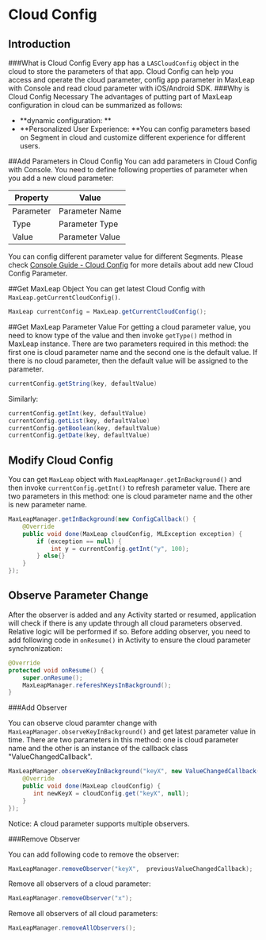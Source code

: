 # Cloud Config
## Introduction
###What is Cloud Config
Every app has a `LASCloudConfig` object in the cloud to store the parameters of that app. Cloud Config can help you access and operate the cloud parameter, config app parameter in MaxLeap with Console and read cloud parameter with iOS/Android SDK.
###Why is Cloud Config Necessary
The advantages of putting part of MaxLeap configuration in cloud can be summarized as follows:

* **dynamic configuration: **
* **Personalized User Experience: **You can config parameters based on Segment in cloud and customize different experience for different users.


##Add Parameters in Cloud Config
You can add parameters in Cloud Config with Console. You need to define following properties of parameter when you add a new cloud parameter: 

Property|Value
-------|-------
Parameter|Parameter Name
Type|Parameter Type
Value|Parameter Value

You can config different parameter value for different Segments. Please check [Console Guide - Cloud Config](..) for more details about add new Cloud Config Parameter. 

##Get MaxLeap Object
You can get latest Cloud Config with `MaxLeap.getCurrentCloudConfig()`.

```java
MaxLeap currentConfig = MaxLeap.getCurrentCloudConfig();
```

##Get MaxLeap Parameter Value
For getting a cloud parameter value, you need to know type of the value and then invoke `getType()` method in MaxLeap instance. There are two parameters required in this method: the first one is cloud parameter name and the second one is the default value. If there is no cloud parameter, then the default value will be assigned to the parameter. 

```java
currentConfig.getString(key, defaultValue)
```

Similarly:

```java
currentConfig.getInt(key, defaultValue)
currentConfig.getList(key, defaultValue)
currentConfig.getBoolean(key, defaultValue)
currentConfig.getDate(key, defaultValue)
```

## Modify Cloud Config

You can get `MaxLeap` object with `MaxLeapManager.getInBackground()` and then invoke `currentConfig.getInt()` to refresh parameter value. There are two parameters in this method: one is cloud parameter name and the other is new parameter name.

```java
MaxLeapManager.getInBackground(new ConfigCallback() {
    @Override
    public void done(MaxLeap cloudConfig, MLException exception) {
        if (exception == null) {
            int y = currentConfig.getInt("y", 100);
        } else{}
    }
});
```

## Observe Parameter Change
After the observer is added and any Activity started or resumed, application will check if there is any update through all cloud parameters observed. Relative logic will be performed if so. Before adding observer, you need to add following code in `onResume()` in Activity to ensure the cloud parameter synchronization:


```java
@Override
protected void onResume() {
    super.onResume();
    MaxLeapManager.refereshKeysInBackground();
}
```

###Add Observer

You can observe cloud paramter change with `MaxLeapManager.observeKeyInBackground()` and get latest parameter value in time. There are two parameters in this method: one is cloud parameter name and the other is an instance of the callback class "ValueChangedCallback".

```java
MaxLeapManager.observeKeyInBackground("keyX", new ValueChangedCallback() {
    @Override
    public void done(MaxLeap cloudConfig) {
       int newKeyX = cloudConfig.get("keyX", null);
    }
});
```

Notice:
A cloud parameter supports multiple observers.

###Remove Observer

You can add following code to remove the observer:

```java
MaxLeapManager.removeObserver("keyX",  previousValueChangedCallback);
```

Remove all observers of a cloud parameter:

```java
MaxLeapManager.removeObserver("x");
```

Remove all observers of all cloud parameters:

```java
MaxLeapManager.removeAllObservers();
```

